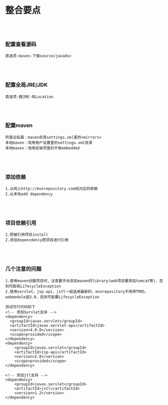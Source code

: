 # 整合要点

<br><br>
### 配置查看源码
```
首选项-maven-下载source/javadoc
```

<br><br>
### 配置全局JRE/JDK
```
首选项-搜JRE-改Location
```

<br><br>
### 配置maven
```
阿里云私服：maven目录settings.xml里的<mirrors>
本地maven：改用用户设置里的settings.xml目录
本地maven：改用安装项里的不用embedded
```

<br><br>
### 添加依赖
```
1.从网上http://mvnrepository.com找对应的依赖
2.从本地add dependency
```

<br><br>
### 项目依赖引用
```
1.把被引用项目install
2.添加depencdency把项目进行引用
```

<br><br>
### 几个注意的问题
```
1.使用maven创建项目时，注意要手动添加maven的library(web项目要添加tomcat等)，否则可能有LifecycleException
2.使用servlet，jsp-api，jstl一般选用最新的，mvnrepository不用带TM的，webmodule选3.0，否则可能要LifecycleException

测试可行代码如下
<!-- 添加Servlet支持 -->
<dependency>
  <groupId>javax.servlet</groupId>
  <artifactId>javax.servlet-api</artifactId>
  <version>4.0.0</version>
  <scope>provided</scope>
</dependency>
<dependency>
    <groupId>javax.servlet</groupId>
    <artifactId>jsp-api</artifactId>
    <version>2.0</version>
    <scope>provided</scope>
</dependency>

<!-- 添加jtl支持 -->
<dependency>
    <groupId>javax.servlet</groupId>
    <artifactId>jstl</artifactId>
    <version>1.2</version>
</dependency>

```
